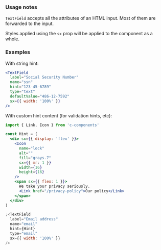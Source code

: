 ### Usage notes

`TextField` accepts all the attributes of an HTML input. Most of them are forwarded to the input.

Styles applied using the `sx` prop will be applied to the component as a whole.

### Examples

With string hint:

```jsx
<TextField
  label="Social Security Number"
  name="ssn"
  hint="123-45-6789"
  type="text"
  defaultValue="486-12-7592"
  sx={{ width: '100%' }}
/>
```

With custom hint content (for validation hints, etc):

```jsx
import { Link, Icon } from 'c-components'

const Hint = (
  <div sx={{ display: 'flex' }}>
    <Icon
      name="lock"
      alt=""
      fill="grays.7"
      sx={{ mr: 1 }}
      width={16}
      height={16}
    />
    <span sx={{ flex: 1 }}>
      We take your privacy seriously.
      <Link href="/privacy-policy">Our policy</Link>
    </span>
  </div>
)

;<TextField
  label="Email address"
  name="email"
  hint={Hint}
  type="email"
  sx={{ width: '100%' }}
/>
```
